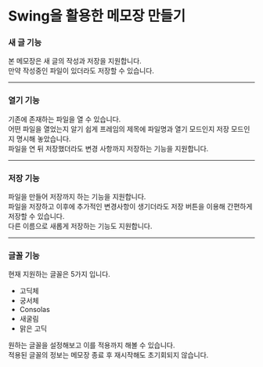 # Swing을 활용한 메모장 만들기

### 새 글 기능

본 메모장은 새 글의 작성과 저장을 지원합니다.<br>
만약 작성중인 파일이 있더라도 저장할 수 있습니다.

---

### 열기 기능

기존에 존재하는 파일을 열 수 있습니다.<br>
어떤 파일을 열었는지 알기 쉽게 프레임의 제목에 파일명과 열기 모드인지 저장 모드인지 명시해 놓았습니다. <br>
파일을 연 뒤 저장했더라도 변경 사항까지 저장하는 기능을 지원합니다.

---

### 저장 기능

파일을 만들어 저장까지 하는 기능을 지원합니다. <br>
파일을 저장하고 이후에 추가적인 변경사항이 생기더라도 저장 버튼을 이용해 간편하게 저장할 수 있습니다.<br>
다른 이름으로 새롭게 저장하는 기능도 지원합니다.

---

### 글꼴 기능

현재 지원하는 글꼴은 5가지 입니다. <br>

* 고딕체
* 궁서체
* Consolas
* 새굴림
* 맑은 고딕

원하는 글꼴을 설정해보고 이를 적용까지 해볼 수 있습니다.<br>
적용된 글꼴의 정보는 메모장 종료 후 재시작해도 초기회되지 않습니다.